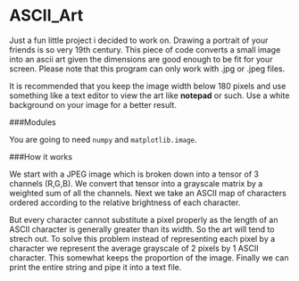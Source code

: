 # ASCII_Art

Just a fun little project i decided to work on. Drawing a portrait of your friends is so very 19th century. 
This piece of code converts a small image into an ascii art given the dimensions are good enough to be fit for your screen. Please note that this program can only work with .jpg or .jpeg files.

It is recommended that you keep the image width below 180 pixels and use something like a text editor to view the art like <b>notepad</b> or such.
Use a white background on your image for a better result.

###Modules

You are going to need `numpy` and `matplotlib.image`.


###How it works

We start with a JPEG image which is broken down into a tensor of 3 channels (R,G,B). We convert that tensor into a grayscale matrix by a weighted sum of all the channels. Next we take an ASCII map of characters ordered according to the relative brightness of each character. 

But every character cannot substitute a pixel properly as the length of an ASCII character is generally greater than its width. So the art will tend to strech out. To solve this problem instead of representing each pixel by a character we represent the average grayscale of 2 pixels by 1 ASCII character. This somewhat keeps the proportion of the image. Finally we can print the entire string and pipe it into a text file.